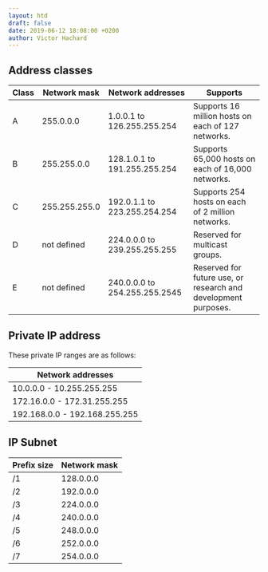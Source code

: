 ```yaml
---
layout: htd
draft: false
date: 2019-06-12 18:08:00 +0200
author: Victor Hachard
---
```


## Address classes

|Class|	Network mask|	Network addresses| Supports|
|--- |--- |--- |--- |
|A|	255.0.0.0|1.0.0.1 to 126.255.255.254| Supports 16 million hosts on each of 127 networks.|
|B|	255.255.0.0|128.1.0.1 to 191.255.255.254| Supports 65,000 hosts on each of 16,000 networks.|
|C|	255.255.255.0|192.0.1.1 to 223.255.254.254| Supports 254 hosts on each of 2 million networks.|
|D|	not defined|224.0.0.0 to 239.255.255.255|	Reserved for multicast groups.|
|E|	not defined|240.0.0.0 to 254.255.255.2545| Reserved for future use, or research and development purposes.|

## Private IP address

These private IP ranges are as follows:

|Network addresses|
|--- |
|10.0.0.0 - 10.255.255.255|
|172.16.0.0 - 172.31.255.255|
|192.168.0.0 - 192.168.255.255|


## IP Subnet

|Prefix size| Network mask|
|--- |--- |
|/1|	128.0.0.0|
|/2|	192.0.0.0|
|/3|	224.0.0.0|
|/4|	240.0.0.0|
|/5|	248.0.0.0|
|/6|	252.0.0.0|
|/7|	254.0.0.0|
